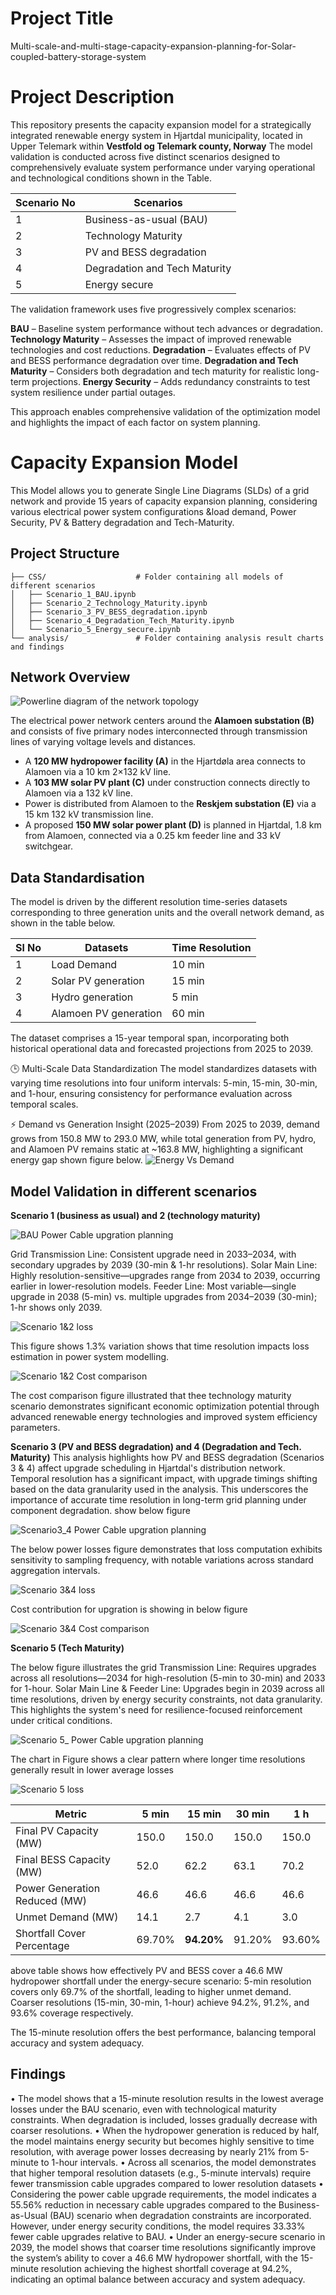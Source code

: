 # Project Title

 Multi-scale-and-multi-stage-capacity-expansion-planning-for-Solar-coupled-battery-storage-system

# Project Description

This repository presents the capacity expansion model for a strategically integrated renewable energy system in Hjartdal municipality, located in Upper Telemark within **Vestfold og Telemark county, Norway**
The model validation is conducted across five distinct scenarios designed to comprehensively evaluate system performance under varying operational and technological conditions shown in the Table.

| **Scenario No** | **Scenarios**                      |
|-----------------|------------------------------------|
| 1               | Business-as-usual (BAU)            |
| 2               | Technology Maturity                |
| 3               | PV and BESS degradation            |
| 4               | Degradation and Tech Maturity      |
| 5               | Energy secure                      |

The validation framework uses five progressively complex scenarios:

**BAU** – Baseline system performance without tech advances or degradation.
**Technology Maturity** – Assesses the impact of improved renewable technologies and cost reductions.
**Degradation** – Evaluates effects of PV and BESS performance degradation over time.
**Degradation and Tech Maturity** – Considers both degradation and tech maturity for realistic long-term projections.
**Energy Security** – Adds redundancy constraints to test system resilience under partial outages.

This approach enables comprehensive validation of the optimization model and highlights the impact of each factor on system planning.

# Capacity Expansion Model

This Model allows you to generate Single Line Diagrams (SLDs) of a grid network and provide 15 years of capacity expansion planning, considering various electrical power system configurations &load demand, Power Security, PV & Battery degradation and Tech-Maturity.

## Project Structure

```
├── CSS/                    # Folder containing all models of different scenarios
│   ├── Scenario_1_BAU.ipynb
│   ├── Scenario_2_Technology_Maturity.ipynb
│   ├── Scenario_3_PV_BESS_degradation.ipynb
│   ├── Scenario_4_Degradation_Tech_Maturity.ipynb
│   └── Scenario_5_Energy_secure.ipynb
└── analysis/               # Folder containing analysis result charts and findings
```
## Network Overview

![Powerline diagram of the network topology](Analysis/power_line_diagram.png)

The electrical power network centers around the **Alamoen substation (B)** and consists of five primary nodes interconnected through transmission lines of varying voltage levels and distances.

- A **120 MW hydropower facility (A)** in the Hjartdøla area connects to Alamoen via a 10 km 2×132 kV line.
- A **103 MW solar PV plant (C)** under construction connects directly to Alamoen via a 132 kV line.
- Power is distributed from Alamoen to the **Reskjem substation (E)** via a 15 km 132 kV transmission line.
- A proposed **150 MW solar power plant (D)** is planned in Hjartdal, 1.8 km from Alamoen, connected via a 0.25 km feeder line and 33 kV switchgear.

## Data Standardisation
The model is driven by the different resolution time-series datasets corresponding to three generation units and the overall network demand, as shown in the table below.

| **Sl No** | **Datasets**            | **Time Resolution** |
|-----------|--------------------------|----------------------|
| 1         | Load Demand              | 10 min               |
| 2         | Solar PV generation      | 15 min               |
| 3         | Hydro generation         | 5 min                |
| 4         | Alamoen PV generation    | 60 min               |


The dataset comprises a 15-year temporal span, incorporating both historical operational data and forecasted projections from 2025 to 2039.

🕒 Multi-Scale Data Standardization
The model standardizes datasets with varying time resolutions into four uniform intervals: 5-min, 15-min, 30-min, and 1-hour, ensuring consistency for performance evaluation across temporal scales.

⚡ Demand vs Generation Insight (2025–2039)
From 2025 to 2039, demand grows from 150.8 MW to 293.0 MW, while total generation from PV, hydro, and Alamoen PV remains static at ~163.8 MW, highlighting a significant energy gap shown figure below.
![Energy Vs Demand](Analysis/electricity_demand_vs_generation_grayscale.png)

## Model Validation in different scenarios

**Scenario 1 (business as usual) and 2 (technology maturity)**

![BAU Power Cable upgration planning](Analysis/BAU_Power_cable_upgration.png)

Grid Transmission Line: Consistent upgrade need in 2033–2034, with secondary upgrades by 2039 (30-min & 1-hr resolutions).
Solar Main Line: Highly resolution-sensitive—upgrades range from 2034 to 2039, occurring earlier in lower-resolution models.
Feeder Line: Most variable—single upgrade in 2038 (5-min) vs. multiple upgrades from 2034–2039 (30-min); 1-hr shows only 2039.

![Scenario 1&2 loss](Analysis/scenario1_2_loss.png)

This figure shows 1.3% variation shows that time resolution impacts loss estimation in power system modelling.

![Scenario 1&2 Cost comparison](Analysis/Cost_contribution_scenario_1_2.png)

The cost comparison figure illustrated that thee technology maturity scenario demonstrates significant economic optimization potential through advanced renewable energy technologies and improved system efficiency parameters.

**Scenario 3 (PV and BESS degradation) and 4 (Degradation and Tech. Maturity)**
This analysis highlights how PV and BESS degradation (Scenarios 3 & 4) affect upgrade scheduling in Hjartdal's distribution network. Temporal resolution has a significant impact, with upgrade timings shifting based on the data granularity used in the analysis. This underscores the importance of accurate time resolution in long-term grid planning under component degradation. show below figure


![Scenario3_4 Power Cable upgration planning](Analysis/power_cable_upgradtion_scenario_3_4.png)

The below power losses figure demonstrates that loss computation exhibits sensitivity to sampling frequency, with notable variations across standard aggregation intervals.

![Scenario 3&4 loss](Analysis/Scenario_3_4_power_losses.png)

Cost contribution for upgration is showing in below figure

![Scenario 3&4 Cost comparison](Analysis/Cost_comparison_scenario_3_4.png)

**Scenario 5 (Tech Maturity)**

The below figure illustrates the grid Transmission Line: Requires upgrades across all resolutions—2034 for high-resolution (5-min to 30-min) and 2033 for 1-hour. Solar Main Line & Feeder Line: Upgrades begin in 2039 across all time resolutions, driven by energy security constraints, not data granularity.
This highlights the system's need for resilience-focused reinforcement under critical conditions.

![Scenario 5_ Power Cable upgration planning](Analysis/cable_upgration_scenario5.png)

The chart in Figure shows a clear pattern where longer time resolutions generally result in lower average losses

![Scenario 5 loss](Analysis/Scenario_5_losses.png)



| **Metric**                    | **5 min** | **15 min** | **30 min** | **1 h** |
| ----------------------------- | --------- | ---------- | ---------- | ------- |
| Final PV Capacity (MW)        | 150.0     | 150.0      | 150.0      | 150.0   |
| Final BESS Capacity (MW)      | 52.0      | 62.2       | 63.1       | 70.2    |
| Power Generation Reduced (MW) | 46.6      | 46.6       | 46.6       | 46.6    |
| Unmet Demand (MW)             | 14.1      | 2.7        | 4.1        | 3.0     |
| Shortfall Cover Percentage    | 69.70%    | **94.20%** | 91.20%     | 93.60%  |

above table shows how effectively PV and BESS cover a 46.6 MW hydropower shortfall under the energy-secure scenario: 5-min resolution covers only 69.7% of the shortfall, leading to higher unmet demand. Coarser resolutions (15-min, 30-min, 1-hour) achieve 94.2%, 91.2%, and 93.6% coverage respectively.

The 15-minute resolution offers the best performance, balancing temporal accuracy and system adequacy.

## Findings

• The model shows that a 15-minute resolution results in the lowest average losses under the BAU scenario, even with technological maturity constraints. When degradation is included, losses gradually decrease with coarser resolutions.
• When the hydropower generation is reduced by half, the model maintains energy security but becomes highly sensitive to time resolution, with average power losses decreasing by nearly 21% from 5-minute to 1-hour intervals.
• Across all scenarios, the model demonstrates that higher temporal resolution datasets (e.g., 5-minute intervals) require fewer transmission cable upgrades compared to lower resolution datasets
• Considering the power cable upgrade requirements, the model indicates a 55.56% reduction in necessary cable upgrades compared to the Business-as-Usual (BAU) scenario when degradation constraints are incorporated. However, under energy security conditions, the model requires 33.33% fewer cable upgrades relative to BAU.
• Under an energy-secure scenario in 2039, the model shows that coarser time resolutions significantly improve the system’s ability to cover a 46.6 MW hydropower shortfall, with the 15-minute resolution achieving the highest shortfall coverage at 94.2%, indicating an optimal balance between accuracy and system adequacy.
